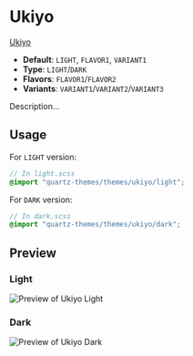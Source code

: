# Ukiyo

[Ukiyo](#)

- **Default**: `LIGHT`, `FLAVOR1`, `VARIANT1`
- **Type**: `LIGHT`/`DARK`
- **Flavors**: `FLAVOR1`/`FLAVOR2`
- **Variants**: `VARIANT1`/`VARIANT2`/`VARIANT3`

Description...

## Usage

For `LIGHT` version:

```scss
// In light.scss
@import "quartz-themes/themes/ukiyo/light";
```

For `DARK` version:

```scss
// In dark.scss
@import "quartz-themes/themes/ukiyo/dark";
```

## Preview

### Light

![Preview of Ukiyo Light](preview-light.png)

### Dark

![Preview of Ukiyo Dark](preview-dark.png)
